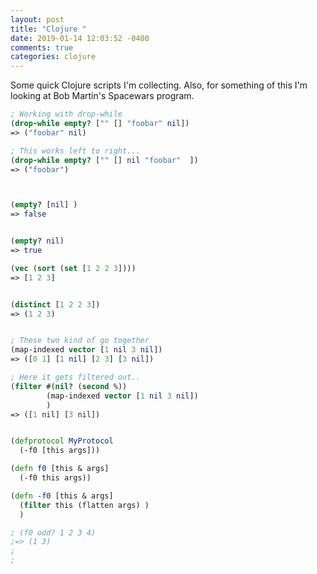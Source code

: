 ```yaml
---
layout: post
title: "Clojure "
date: 2019-01-14 12:03:52 -0400
comments: true
categories: clojure
---
```


Some quick Clojure scripts I'm collecting. Also, for
something of this I'm looking at Bob Martin's Spacewars program.

```clojure
; Working with drop-while
(drop-while empty? ["" [] "foobar" nil])
=> ("foobar" nil)

; This works left to right...
(drop-while empty? ["" [] nil "foobar"  ])
=> ("foobar")



(empty? [nil] )
=> false


(empty? nil)
=> true

(vec (sort (set [1 2 2 3])))
=> [1 2 3]


(distinct [1 2 2 3])
=> (1 2 3)


; These two kind of go together
(map-indexed vector [1 nil 3 nil])
=> ([0 1] [1 nil] [2 3] [3 nil])

; Here it gets filtered out..
(filter #(nil? (second %))
        (map-indexed vector [1 nil 3 nil])
        )
=> ([1 nil] [3 nil])


(defprotocol MyProtocol
  (-f0 [this args]))

(defn f0 [this & args]
  (-f0 this args))

(defn -f0 [this & args]
  (filter this (flatten args) )
  )

; (f0 odd? 1 2 3 4)
;=> (1 3)
;
;



```

<!--  Enter text below, if you want -->
